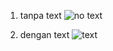 1. tanpa text
  ![no text](https://github.com/user-attachments/assets/a41e719c-5ffe-49ce-8cf1-6f298014eeca)

2. dengan text
   ![text](https://github.com/user-attachments/assets/ece5887d-21a0-4f89-ac6f-237d75676629)
